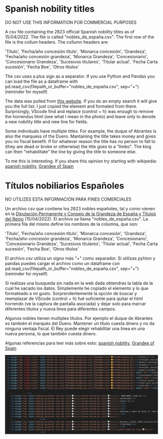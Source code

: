 # Spanish nobility titles

DO NOT USE THIS INFORMATION FOR COMMERCIAL PURPOSES

A csv file containing the 2823 official Spanish nobility titles as of 15/04/2022. The file is called "nobles_de_españa.csv". The first row of the file is the collum headers. The collumn headers are: 

'Título',
'Fecha/año concesión título',
'Monarca concesión',
'Grandeza',
'Fecha/año concesión grandeza',
'Monarca Grandeza',
'Concesionario',
'Concesionario Grandeza',
'Sucesivos titulares',
'Titular actual',
'Fecha Carta sucesión',
'Fecha Boe',
'Otros títulos'

The csv uses a plus sign as a separator. If you use Python and Pandas you can load the file as a dataframe with pd.read_csv(filepath_or_buffer="nobles_de_españa.csv", sep="+") (reminder for myself)

The data was pulled from <a href="https://www.diputaciondelagrandezaytitulosdelreino.es/guiadetitulo">this website</a>. If you do an empty search it will give you the full list. I just copied the <tbody> element and formated from there. Surprisingly, VScode find and replace (control + h) was enough to remove the horrendus html (see what I mean in the photo) and leave only <tr> to denote a new nobility title and new line for fields. 

Some individuals have multiple titles. For example, the duque of Abrantes is also the marquess of the Duero. Mantaining the title takes money and gives you no fiscal benefit. If for whatever reason the title has no person to fall to (they are dead or broke or otherwise) the title goes to a "limbo". The king can then "rehabilitate" the line by giving the title to someone else. 
    
To me this is interesting. If you share this opinion try starting with wikipedia: <a href="https://en.wikipedia.org/wiki/Spanish_nobility">spanish nobility</a>, <a href="https://en.wikipedia.org/wiki/Grandee">Grandee of Spain</a>

# Títulos nobiliarios Españoles

NO UTILIZES ESTA INFORMACIÓN PARA FINES COMERCIALES
    
Un archivo csv que contiene los 2823 nobles españoles, tal y como vienen en la <a href="https://www.diputaciondelagrandezaytitulosdelreino.es/guiadetitulo">Diputación Permanente y Consejo de la Grandeza de España y Títulos del Reino</a> (15/04/2022). El archivo se llama "nobles_de_españa.csv". La primera fila del mismo define los nombres de la columna, que son:
    
'Título',
'Fecha/año concesión título',
'Monarca concesión',
'Grandeza',
'Fecha/año concesión grandeza',
'Monarca Grandeza',
'Concesionario',
'Concesionario Grandeza',
'Sucesivos titulares',
'Titular actual',
'Fecha Carta sucesión',
'Fecha Boe',
'Otros títulos'
 
El archivo csv utiliza un signo más "+" como separador. Si utilizas pyhton y pandas puedes cargar el archivo como un dataframe con pd.read_csv(filepath_or_buffer="nobles_de_españa.csv", sep="+") (reminder for myself)

Si realizas una busqueda sin nada en la web dada obtendras la tabla de la cual he sacado los datos. Simplemente he copiado el elemento <tbody> y lo que formateado a mi gusto. Sorprendentemente la opción de buscar y reemplazar de VScode (control + h) fué suficiente para quitar el html horrendo (ve la captura de pantalla asociada) y dejar solo <tr> para marcar diferentes títulos y nueva linea para diferentes campos. 

Algunos nobles tienen multiples títulos. Por ejemplo el duque de Abrantes es también el marqués del Duero. Mantener un título cuesta dinero y no da ninguna ventaja fiscal. El Rey puede elegir rehabilitar una linea en una nueva persona, lo que también cuesta dinero. 
    
Algunas referencias para leer más sobre esto: <a href="https://es.wikipedia.org/wiki/T%C3%ADtulos_reales_y_nobiliarios_de_Espa%C3%B1a">spanish nobility</a>, <a href="es.wikipedia.org/wiki/Grandeza_de_España">Grandee of Spain</a>  

<img src="https://github.com/villarjorge/spanish_nobles/blob/main/Horrible_html.png" alt="horrendus html">
